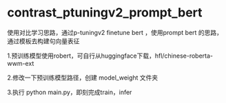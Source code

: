 # contrast_ptuningv2_prompt_bert
使用对比学习思路，通过p-tuningv2 finetune bert ，使用prompt bert 的思路，通过模板去构建句向量表征


1.预训练模型使用robert，可自行从huggingface下载，hfl/chinese-roberta-wwm-ext

2.修改一下预训练模型路径，创建 model_weight 文件夹

3.执行 python main.py，即刻完成train，infer

